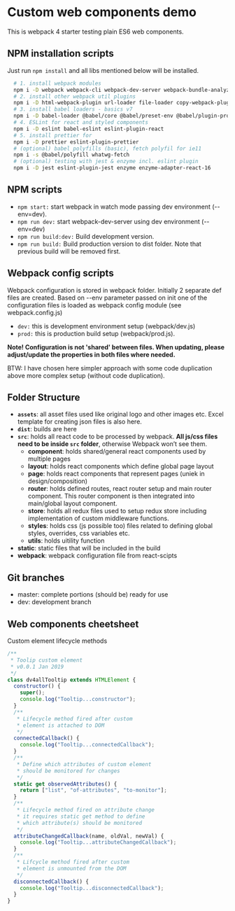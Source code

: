 # Custom web components demo

This is webpack 4 starter testing plain ES6 web components.

## NPM installation scripts

Just run `npm install` and all libs mentioned below will be installed.

```bash
  # 1. install webpack modules
  npm i -D webpack webpack-cli webpack-dev-server webpack-bundle-analyzer
  # 2. install other webpack util plugins
  npm i -D html-webpack-plugin url-loader file-loader copy-webpack-plugin uglifyjs-webpack-plugin clean-webpack-plugin
  # 3. install babel loaders - basics v7
  npm i -D babel-loader @babel/core @babel/preset-env @babel/plugin-proposal-class-properties @babel/plugin-proposal-decorators
  # 4. ESLint for react and styled components
  npm i -D eslint babel-eslint eslint-plugin-react
  # 5. install prettier for
  npm i -D prettier eslint-plugin-prettier
  # (optional) babel polyfills (basic), fetch polyfil for ie11
  npm i -s @babel/polyfill whatwg-fetch
  # (optional) testing with jest & enzyme incl. eslint plugin
  npm i -D jest eslint-plugin-jest enzyme enzyme-adapter-react-16

```

## NPM scripts

- `npm start:` start webpack in watch mode passing dev environment (--env=dev).
- `npm run dev:` start webpack-dev-server using dev environment (--env=dev)
- `npm run build:dev:` Build development version.
- `npm run build:` Build production version to dist folder. Note that previous build will be removed first.

## Webpack config scripts

Webpack configuration is stored in webpack folder. Initially 2 separate def files are created. Based on --env parameter passed on init one of the configuration files is loaded as webpack config module (see webpack.config.js)

- `dev:` this is development environment setup (webpack/dev.js)
- `prod:` this is production build setup (webpack/prod.js).

**Note! Configuration is not 'shared' between files. When updating, please adjust/update the properties in both files where needed.**

BTW: I have chosen here simpler approach with some code duplication above more complex setup (without code duplication).

## Folder Structure

- **`assets`**: all asset files used like original logo and other images etc. Excel template for creating json files is also here.
- **`dist`**: builds are here
- **`src`**: holds all react code to be processed by webpack. **All js/css files need to be inside `src` folder**, otherwise Webpack won’t see them.
  - **component**: holds shared/general react components used by multiple pages
  - **layout**: holds react components which define global page layout
  - **page**: holds react components that represent pages (uniek in design/composition)
  - **router**: holds defined routes, react router setup and main router component. This router component is then integrated into main/global layout component.
  - **store**: holds all redux files used to setup redux store including implementation of custom middleware functions.
  - **styles**: holds css (js possible too) files related to defining global styles, overrides, css variables etc.
  - **utils**: holds uitility function
- **static**: static files that will be included in the build
- **webpack**: webpack configuration file from react-scipts

## Git branches

- master: complete portions (should be) ready for use
- dev: development branch

## Web components cheetsheet

Custom element lifecycle methods

```javascript
/**
 * Toolip custom element
 * v0.0.1 Jan 2019
 */
class dv4allTooltip extends HTMLElement {
  constructor() {
    super();
    console.log("Tooltip...constructor");
  }
  /**
   * Lifecycle method fired after custom
   * element is attached to DOM
   */
  connectedCallback() {
    console.log("Tooltip...connectedCallback");
  }
  /**
   * Define which attributes of custom element
   * should be monitored for changes
   */
  static get observedAttributes() {
    return ["list", "of-attributes", "to-monitor"];
  }
  /**
   * Lifecycle method fired on attribute change
   * it requires static get method to define
   * which attribute(s) should be monitored
   */
  attributeChangedCallback(name, oldVal, newVal) {
    console.log("Tooltip...attributeChangedCallback");
  }
  /**
   * Lifcycle method fired after custom
   * element is unmounted from the DOM
   */
  disconnectedCallback() {
    console.log("Tooltip...disconnectedCallback");
  }
}
```
